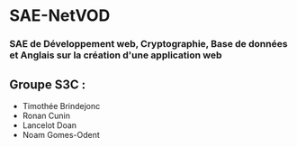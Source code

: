 # SAE-NetVOD
### SAE de Développement web, Cryptographie, Base de données et Anglais sur la création d'une application web
## Groupe S3C :
 - Timothée Brindejonc
 - Ronan Cunin
 - Lancelot Doan
 - Noam Gomes-Odent